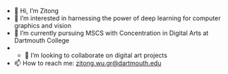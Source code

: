 - 👋 Hi, I’m Zitong
- 👀 I’m interested in harnessing the power of deep learning for computer graphics and vision
- 🌱 I’m currently pursuing MSCS with Concentration in Digital Arts at Dartmouth College
- - 💞️ I’m looking to collaborate on digital art projects
- 📫 How to reach me: zitong.wu.gr@dartmouth.edu

<!---
zitongwu0301/zitongwu0301 is a ✨ special ✨ repository because its `README.md` (this file) appears on your GitHub profile.
You can click the Preview link to take a look at your changes.
--->
